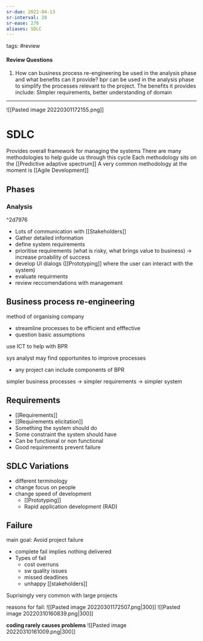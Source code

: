 ```yaml
---
sr-due: 2022-04-13
sr-interval: 28
sr-ease: 270
aliases: SDLC
---
```


tags: #review
#### Review Questions

1. How can business process re-engineering be used in the analysis phase and what benefits can it provide? 
bpr can be used in the analysis phase to simplify the processes relevant to the project. The benefits it provides include: SImpler requirements, better understanding of domain


---
![[Pasted image 20220301172155.png]]
# SDLC
Provides overall framework for managing the systems
There are many methodologies to help guide us through this cycle
Each methodology sits on the [[Predictive adaptive spectrum]]
A very common methodology at the moment is [[Agile Development]]

## Phases
### Analysis 
^2d7976
- Lots of communication with [[Stakeholders]] 
- Gather detailed information
- define system requirements
- prioritise requirements (what is risky, what brings value to business) -> increase proability of success
- develop UI dialogs ([[Prototyping]] where the user can interact with the system)
- evaluate requirments
- review reccomendations with management

## Business process re-engineering
method of organising company
- streamline processes to be efficient and efffective
- question basic assumptions

use ICT to help with BPR 

sys analyst may find opportunites to improve processes
- any project can include components of BPR

simpler business processes -> simpler requirements -> simpler system

## Requirements
- [[Requirements]]
- [[Requirements elicitation]]
- Something the system should do 
- Some constraint the system should have
- Can be functional or non functional
- Good requirements prevent failure

## SDLC Variations
- different terminology
- change focus on people
- change speed of development
	- [[Prototyping]]
	- Rapid application development (RAD)

## Failure
main goal: Avoid project failure
- complete fail implies nothing delivered
- Types of fail
	- cost overruns
	- sw quality issues
	- missed deadlines
	- unhappy [[stakeholders]]

Suprisingly very common with large projects

reasons for fail: 
![[Pasted image 20220301172507.png|300]]
![[Pasted image 20220310160839.png|300]]


**coding rarely causes problems**
![[Pasted image 20220310161009.png|300]]

